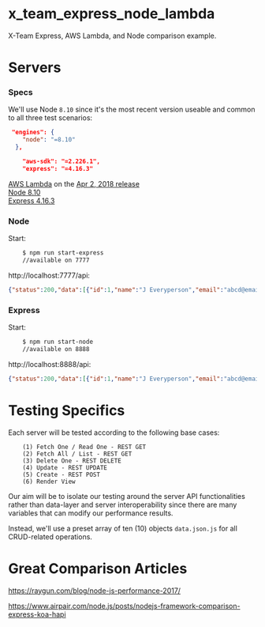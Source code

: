 # x_team_express_node_lambda

X-Team Express, AWS Lambda, and Node comparison example.

# Servers

### Specs

We'll use Node `8.10` since it's the most recent version useable and common to all three test scenarios:

```json
 "engines": {
    "node": "=8.10"
  },
```
```json
    "aws-sdk": "=2.226.1",
    "express": "=4.16.3"
```

<a href="https://docs.aws.amazon.com/lambda/latest/dg/programming-model.html">AWS Lambda</a> on the <a href="https://aws.amazon.com/about-aws/whats-new/2018/04/aws-lambda-supports-nodejs/">Apr 2, 2018 release</a>    
<a href="https://nodejs.org/en/download/releases/">Node 8.10</a>   
<a href="https://www.npmjs.com/package/express">Express 4.16.3</a>   

### Node

Start:
```bash
    $ npm run start-express
    //available on 7777
```
http://localhost:7777/api:
```json
{"status":200,"data":[{"id":1,"name":"J Everyperson","email":"abcd@email.com","telegram_id":"@coolperson"},{"id":2,"name":"Larry Dude","email":"1234@email.com","telegram_id":"@dudeperson"},{"id":3,"name":"Ms. Ladyface","email":"efgh@email.com","telegram_id":"@ladyface"},{"id":4,"name":"J Nobody","email":"Nobody@email.com","telegram_id":"@Nobody"},{"id":5,"name":"Frankenstein","email":"monster@bash.com","telegram_id":"@monster"},{"id":6,"name":"Rockstar","email":"prima@donna.com","telegram_id":"@toocool"},{"id":7,"name":"beep boop","email":"imma@robot.com","telegram_id":"@robutnik"},{"id":8,"name":"Crazy Cat","email":"whiskers@chesire.com","telegram_id":"@meow"},{"id":9,"name":"The Red Devils","email":"market@garden.com","telegram_id":"@marketgarden"},{"id":10,"name":"Jar Jar Binks","email":"worst@character.ever","telegram_id":"@whatamievensaying"}]}
```

### Express

Start:
```bash
    $ npm run start-node
    //available on 8888
```
http://localhost:8888/api:
```json
{"status":200,"data":[{"id":1,"name":"J Everyperson","email":"abcd@email.com","telegram_id":"@coolperson"},{"id":2,"name":"Larry Dude","email":"1234@email.com","telegram_id":"@dudeperson"},{"id":3,"name":"Ms. Ladyface","email":"efgh@email.com","telegram_id":"@ladyface"},{"id":4,"name":"J Nobody","email":"Nobody@email.com","telegram_id":"@Nobody"},{"id":5,"name":"Frankenstein","email":"monster@bash.com","telegram_id":"@monster"},{"id":6,"name":"Rockstar","email":"prima@donna.com","telegram_id":"@toocool"},{"id":7,"name":"beep boop","email":"imma@robot.com","telegram_id":"@robutnik"},{"id":8,"name":"Crazy Cat","email":"whiskers@chesire.com","telegram_id":"@meow"},{"id":9,"name":"The Red Devils","email":"market@garden.com","telegram_id":"@marketgarden"},{"id":10,"name":"Jar Jar Binks","email":"worst@character.ever","telegram_id":"@whatamievensaying"}]}
```

# Testing Specifics

Each server will be tested according to the following base cases:
```
    (1) Fetch One / Read One - REST GET
    (2) Fetch All / List - REST GET
    (3) Delete One - REST DELETE
    (4) Update - REST UPDATE
    (5) Create - REST POST 
    (6) Render View
```

Our aim will be to isolate our testing around the server API functionalities rather than data-layer and server interoperability since there are many variables that can modify our performance results.

Instead, we'll use a preset array of ten (10) objects `data.json.js` for all CRUD-related operations.

# Great Comparison Articles

https://raygun.com/blog/node-js-performance-2017/

https://www.airpair.com/node.js/posts/nodejs-framework-comparison-express-koa-hapi